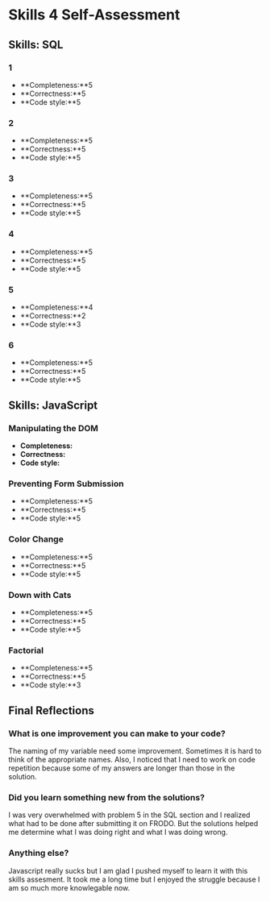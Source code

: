 # Skills 4 Self-Assessment

<!-- Enter your scores below!

For example:

### print_indices

* **Completeness:** 5
* **Correctness:** 5
* **Code style:** 5
-->

## Skills: SQL

### 1

* **Completeness:**5
* **Correctness:**5
* **Code style:**5

### 2

* **Completeness:**5
* **Correctness:**5
* **Code style:**5

### 3

* **Completeness:**5
* **Correctness:**5
* **Code style:**5

### 4

* **Completeness:**5
* **Correctness:**5
* **Code style:**5

### 5

* **Completeness:**4
* **Correctness:**2
* **Code style:**3

### 6

* **Completeness:**5
* **Correctness:**5
* **Code style:**5


## Skills: JavaScript

### Manipulating the DOM

* **Completeness:**
* **Correctness:**
* **Code style:**

### Preventing Form Submission

* **Completeness:**5
* **Correctness:**5
* **Code style:**5

### Color Change

* **Completeness:**5
* **Correctness:**5
* **Code style:**5

### Down with Cats

* **Completeness:**5
* **Correctness:**5
* **Code style:**5

### Factorial

* **Completeness:**5
* **Correctness:**5
* **Code style:**3


## Final Reflections

### What is one improvement you can make to your code?

The naming of my variable need some improvement. Sometimes it is hard to think 
of the appropriate names. Also, I noticed that I need to work on code repetition 
because some of my answers are longer than those in the solution. 

### Did you learn something new from the solutions?

I was very overwhelmed with problem 5 in the SQL section and I realized what 
had to be done after submitting it on FRODO. But the solutions helped me determine 
what I was doing right and what I was doing wrong. 

### Anything else?

Javascript really sucks but I am glad I pushed myself to learn it with this 
skills assesment. It took me a long time but I enjoyed the struggle because 
I am so much more knowlegable now. 

